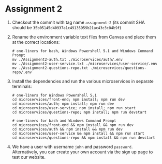 # Assignment 2

1. Checkout the commit with tag name `assignment-2` (its commit SHA should be `35b05145d40937a1c49135959b21ac43c3c84b9f`)

2. Rename the environment variable text files from Canvas and place them at the correct locations:

   ```shell
   # one-liners for bash, Windows Powershell 5.1 and Windows Command Prompt
   mv ./Assignment2-auth.txt ./microservices/auth/.env
   mv ./Assignment2-user-service.txt ./microservices/user-service/.env
   mv ./Assignment2-questions-repo.txt ./microservices/questions-repo/.env
   ```

3. Install the dependencies and run the various microservices in separate terminals:

   ```shell
   # one-liners for Windows Powershell 5.1
   cd microservices/front-end; npm install; npm run dev
   cd microservices/auth; npm install; npm run dev
   cd microservices/user-service; npm install; npm run start
   cd microservices/questions-repo; npm install; npm run devstart
   ```

   ```shell
   # one-liners for bash and Windows Command Prompt
   cd microservices/front-end && npm install && npm run dev
   cd microservices/auth && npm install && npm run dev
   cd microservices/user-service && npm install && npm run start
   cd microservices/questions-repo && npm install && npm run devstart
   ```

4. We have a user with username `john` and password `password`. Alternatively, you can create your own account via the sign up page to test our website.
